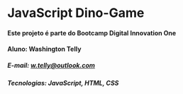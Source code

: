 # JavaScript Dino-Game 
#### Este projeto é parte do Bootcamp Digital Innovation One
#### Aluno: Washington Telly
##### E-mail: w.telly@outlook.com

##### Tecnologias: JavaScript, HTML, CSS